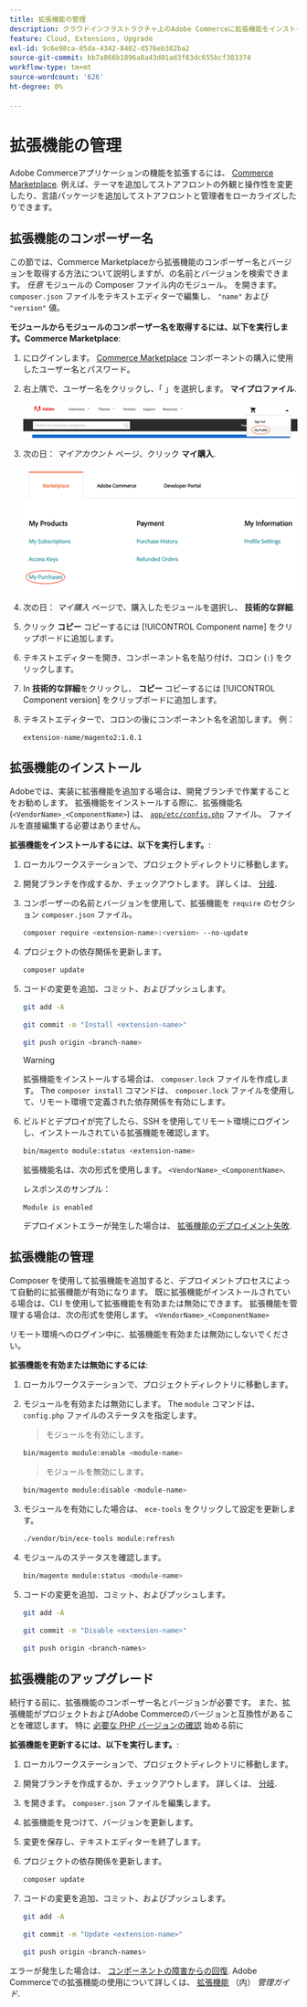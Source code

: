 ```yaml
---
title: 拡張機能の管理
description: クラウドインフラストラクチャ上のAdobe Commerceに拡張機能をインストールして管理する方法について説明します。
feature: Cloud, Extensions, Upgrade
exl-id: 9c6e98ca-85da-4342-8402-d576eb382ba2
source-git-commit: bb7a866b1896a8a43d01ad3f83dc655bcf383374
workflow-type: tm+mt
source-wordcount: '626'
ht-degree: 0%

---
```


# 拡張機能の管理

Adobe Commerceアプリケーションの機能を拡張するには、 [Commerce Marketplace](https://marketplace.magento.com). 例えば、テーマを追加してストアフロントの外観と操作性を変更したり、言語パッケージを追加してストアフロントと管理者をローカライズしたりできます。

## 拡張機能のコンポーザー名

この節では、Commerce Marketplaceから拡張機能のコンポーザー名とバージョンを取得する方法について説明しますが、の名前とバージョンを検索できます。 _任意_ モジュールの Composer ファイル内のモジュール。 を開きます。 `composer.json` ファイルをテキストエディターで編集し、 `"name"` および `"version"` 値。

**モジュールからモジュールのコンポーザー名を取得するには、以下を実行します。Commerce Marketplace**:

1. にログインします。 [Commerce Marketplace](https://marketplace.magento.com) コンポーネントの購入に使用したユーザー名とパスワード。

1. 右上隅で、ユーザー名をクリックし、「 」を選択します。 **マイプロファイル**.

   ![Marketplace アカウントへのアクセス](../../assets/marketplace/my-profile.png)

1. 次の日： _マイアカウント_ ページ、クリック **マイ購入**.

   ![Marketplace の購入履歴](../../assets/marketplace/my-purchases.png)

1. 次の日： _マイ購入_ ページで、購入したモジュールを選択し、 **技術的な詳細**.

1. クリック **コピー** コピーするには [!UICONTROL Component name] をクリップボードに追加します。

1. テキストエディターを開き、コンポーネント名を貼り付け、コロン (`:`) をクリックします。

1. In **技術的な詳細**&#x200B;をクリックし、 **コピー** コピーするには [!UICONTROL Component version] をクリップボードに追加します。

1. テキストエディターで、コロンの後にコンポーネント名を追加します。 例：

   ```text
   extension-name/magento2:1.0.1
   ```

## 拡張機能のインストール

Adobeでは、実装に拡張機能を追加する場合は、開発ブランチで作業することをお勧めします。 拡張機能をインストールする際に、拡張機能名 (`<VendorName>_<ComponentName>`) は、 [`app/etc/config.php`](https://experienceleague.adobe.com/docs/commerce-operations/configuration-guide/files/deployment-files.html) ファイル。 ファイルを直接編集する必要はありません。

**拡張機能をインストールするには、以下を実行します。**:

1. ローカルワークステーションで、プロジェクトディレクトリに移動します。

1. 開発ブランチを作成するか、チェックアウトします。 詳しくは、 [分岐](../development/cli-branches.md).

1. コンポーザーの名前とバージョンを使用して、拡張機能を `require` のセクション `composer.json` ファイル。

   ```bash
   composer require <extension-name>:<version> --no-update
   ```

1. プロジェクトの依存関係を更新します。

   ```bash
   composer update
   ```

1. コードの変更を追加、コミット、およびプッシュします。

   ```bash
   git add -A
   ```

   ```bash
   git commit -m "Install <extension-name>"
   ```

   ```bash
   git push origin <branch-name>
   ```

   >[!WARNING]
   >
   >拡張機能をインストールする場合は、 `composer.lock` ファイルを作成します。 The `composer install` コマンドは、 `composer.lock` ファイルを使用して、リモート環境で定義された依存関係を有効にします。

1. ビルドとデプロイが完了したら、SSH を使用してリモート環境にログインし、インストールされている拡張機能を確認します。

   ```bash
   bin/magento module:status <extension-name>
   ```

   拡張機能名は、次の形式を使用します。 `<VendorName>_<ComponentName>`.

   レスポンスのサンプル：

   ```terminal
   Module is enabled
   ```

   デプロイメントエラーが発生した場合は、 [拡張機能のデプロイメント失敗](../deploy/recover-failed-deployment.md).

## 拡張機能の管理

Composer を使用して拡張機能を追加すると、デプロイメントプロセスによって自動的に拡張機能が有効になります。 既に拡張機能がインストールされている場合は、CLI を使用して拡張機能を有効または無効にできます。 拡張機能を管理する場合は、次の形式を使用します。 `<VendorName>_<ComponentName>`

リモート環境へのログイン中に、拡張機能を有効または無効にしないでください。

**拡張機能を有効または無効にするには**:

1. ローカルワークステーションで、プロジェクトディレクトリに移動します。

1. モジュールを有効または無効にします。 The `module` コマンドは、 `config.php` ファイルのステータスを指定します。

   >モジュールを有効にします。

   ```bash
   bin/magento module:enable <module-name>
   ```

   >モジュールを無効にします。

   ```bash
   bin/magento module:disable <module-name>
   ```

1. モジュールを有効にした場合は、 `ece-tools` をクリックして設定を更新します。

   ```bash
   ./vendor/bin/ece-tools module:refresh
   ```

1. モジュールのステータスを確認します。

   ```bash
   bin/magento module:status <module-name>
   ```

1. コードの変更を追加、コミット、およびプッシュします。

   ```bash
   git add -A
   ```

   ```bash
   git commit -m "Disable <extension-name>"
   ```

   ```bash
   git push origin <branch-names>
   ```

## 拡張機能のアップグレード

続行する前に、拡張機能のコンポーザー名とバージョンが必要です。 また、拡張機能がプロジェクトおよびAdobe Commerceのバージョンと互換性があることを確認します。 特に [必要な PHP バージョンの確認](https://experienceleague.adobe.com/docs/commerce-operations/installation-guide/system-requirements.html) 始める前に

**拡張機能を更新するには、以下を実行します。**:

1. ローカルワークステーションで、プロジェクトディレクトリに移動します。

1. 開発ブランチを作成するか、チェックアウトします。 詳しくは、 [分岐](../development/cli-branches.md).

1. を開きます。 `composer.json` ファイルを編集します。

1. 拡張機能を見つけて、バージョンを更新します。

1. 変更を保存し、テキストエディターを終了します。

1. プロジェクトの依存関係を更新します。

   ```bash
   composer update
   ```

1. コードの変更を追加、コミット、およびプッシュします。

   ```bash
   git add -A
   ```

   ```bash
   git commit -m "Update <extension-name>"
   ```

   ```bash
   git push origin <branch-names>
   ```

エラーが発生した場合は、 [コンポーネントの障害からの回復](../deploy/recover-failed-deployment.md). Adobe Commerceでの拡張機能の使用について詳しくは、 [拡張機能](https://experienceleague.adobe.com/docs/commerce-admin/start/resources/extensions.html) （内） _管理ガイド_.
